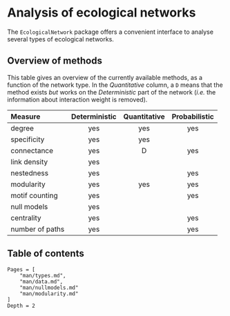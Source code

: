 # Analysis of ecological networks

The `EcologicalNetwork` package offers a convenient interface to analyse
several types of ecological networks.

## Overview of methods

This table gives an overview of the currently available methods, as a
function of the network type. In the *Quantitative* column, a `D` means that
the method exists *but* works on the *Deterministic* part of the network
(*i.e.* the information about interaction weight is removed).

| Measure         | Deterministic | Quantitative | Probabilistic |
|:----------------|:-------------:|:------------:|:-------------:|
| degree          |      yes      |      yes     |      yes      |
| specificity     |      yes      |      yes     |               |
| connectance     |      yes      |       D      |      yes      |
| link density    |      yes      |              |               |
| nestedness      |      yes      |              |      yes      |
| modularity      |      yes      |      yes     |      yes      |
| motif counting  |      yes      |              |      yes      |
| null models     |      yes      |              |               |
| centrality      |      yes      |              |      yes      |
| number of paths |      yes      |              |      yes      |

## Table of contents

~~~@contents
Pages = [
    "man/types.md",
    "man/data.md",
    "man/nullmodels.md"
    "man/modularity.md"
]
Depth = 2
~~~

